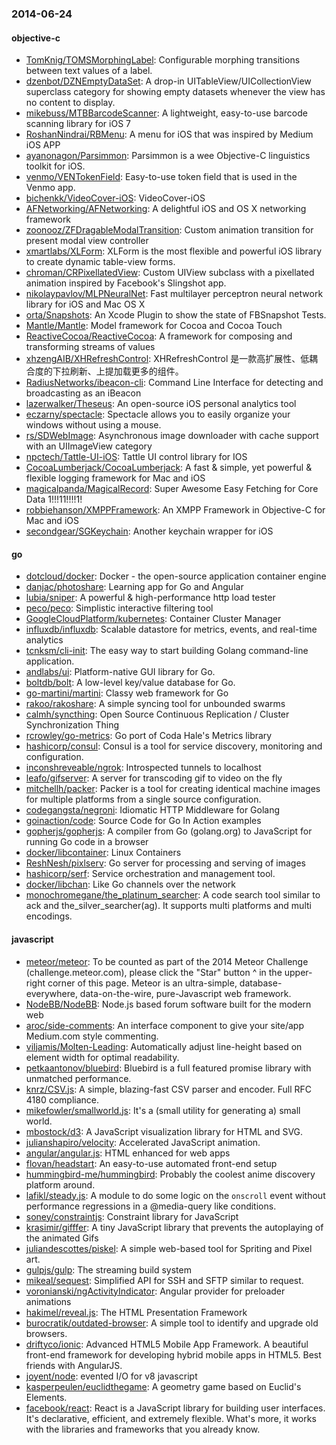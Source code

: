 ### 2014-06-24

#### objective-c
* [TomKnig/TOMSMorphingLabel](https://github.com/TomKnig/TOMSMorphingLabel): Configurable morphing transitions between text values of a label.
* [dzenbot/DZNEmptyDataSet](https://github.com/dzenbot/DZNEmptyDataSet): A drop-in UITableView/UICollectionView superclass category for showing empty datasets whenever the view has no content to display.
* [mikebuss/MTBBarcodeScanner](https://github.com/mikebuss/MTBBarcodeScanner): A lightweight, easy-to-use barcode scanning library for iOS 7
* [RoshanNindrai/RBMenu](https://github.com/RoshanNindrai/RBMenu): A menu for iOS that was inspired by Medium iOS APP
* [ayanonagon/Parsimmon](https://github.com/ayanonagon/Parsimmon): Parsimmon is a wee Objective-C linguistics toolkit for iOS.
* [venmo/VENTokenField](https://github.com/venmo/VENTokenField): Easy-to-use token field that is used in the Venmo app.
* [bichenkk/VideoCover-iOS](https://github.com/bichenkk/VideoCover-iOS): VideoCover-iOS
* [AFNetworking/AFNetworking](https://github.com/AFNetworking/AFNetworking): A delightful iOS and OS X networking framework
* [zoonooz/ZFDragableModalTransition](https://github.com/zoonooz/ZFDragableModalTransition): Custom animation transition for present modal view controller
* [xmartlabs/XLForm](https://github.com/xmartlabs/XLForm): XLForm is the most flexible and powerful iOS library to create dynamic table-view forms.
* [chroman/CRPixellatedView](https://github.com/chroman/CRPixellatedView): Custom UIView subclass with a pixellated animation inspired by Facebook's Slingshot app.
* [nikolaypavlov/MLPNeuralNet](https://github.com/nikolaypavlov/MLPNeuralNet): Fast multilayer perceptron neural network library for iOS and Mac OS X
* [orta/Snapshots](https://github.com/orta/Snapshots): An Xcode Plugin to show the state of FBSnapshot Tests.
* [Mantle/Mantle](https://github.com/Mantle/Mantle): Model framework for Cocoa and Cocoa Touch
* [ReactiveCocoa/ReactiveCocoa](https://github.com/ReactiveCocoa/ReactiveCocoa): A framework for composing and transforming streams of values
* [xhzengAIB/XHRefreshControl](https://github.com/xhzengAIB/XHRefreshControl): XHRefreshControl 是一款高扩展性、低耦合度的下拉刷新、上提加载更多的组件。
* [RadiusNetworks/ibeacon-cli](https://github.com/RadiusNetworks/ibeacon-cli): Command Line Interface for detecting and broadcasting as an iBeacon
* [lazerwalker/Theseus](https://github.com/lazerwalker/Theseus): An open-source iOS personal analytics tool
* [eczarny/spectacle](https://github.com/eczarny/spectacle): Spectacle allows you to easily organize your windows without using a mouse.
* [rs/SDWebImage](https://github.com/rs/SDWebImage): Asynchronous image downloader with cache support with an UIImageView category
* [npctech/Tattle-UI-iOS](https://github.com/npctech/Tattle-UI-iOS): Tattle UI control library for IOS
* [CocoaLumberjack/CocoaLumberjack](https://github.com/CocoaLumberjack/CocoaLumberjack): A fast & simple, yet powerful & flexible logging framework for Mac and iOS
* [magicalpanda/MagicalRecord](https://github.com/magicalpanda/MagicalRecord): Super Awesome Easy Fetching for Core Data 1!!!11!!!!1!
* [robbiehanson/XMPPFramework](https://github.com/robbiehanson/XMPPFramework): An XMPP Framework in Objective-C for Mac and iOS
* [secondgear/SGKeychain](https://github.com/secondgear/SGKeychain): Another keychain wrapper for iOS

#### go
* [dotcloud/docker](https://github.com/dotcloud/docker): Docker - the open-source application container engine
* [danjac/photoshare](https://github.com/danjac/photoshare): Learning app for Go and Angular
* [lubia/sniper](https://github.com/lubia/sniper): A powerful & high-performance http load tester
* [peco/peco](https://github.com/peco/peco): Simplistic interactive filtering tool
* [GoogleCloudPlatform/kubernetes](https://github.com/GoogleCloudPlatform/kubernetes): Container Cluster Manager
* [influxdb/influxdb](https://github.com/influxdb/influxdb): Scalable datastore for metrics, events, and real-time analytics
* [tcnksm/cli-init](https://github.com/tcnksm/cli-init): The easy way to start building Golang command-line application.
* [andlabs/ui](https://github.com/andlabs/ui): Platform-native GUI library for Go.
* [boltdb/bolt](https://github.com/boltdb/bolt): A low-level key/value database for Go.
* [go-martini/martini](https://github.com/go-martini/martini): Classy web framework for Go
* [rakoo/rakoshare](https://github.com/rakoo/rakoshare): A simple syncing tool for unbounded swarms
* [calmh/syncthing](https://github.com/calmh/syncthing): Open Source Continuous Replication / Cluster Synchronization Thing
* [rcrowley/go-metrics](https://github.com/rcrowley/go-metrics): Go port of Coda Hale's Metrics library
* [hashicorp/consul](https://github.com/hashicorp/consul): Consul is a tool for service discovery, monitoring and configuration.
* [inconshreveable/ngrok](https://github.com/inconshreveable/ngrok): Introspected tunnels to localhost
* [leafo/gifserver](https://github.com/leafo/gifserver): A server for transcoding gif to video on the fly
* [mitchellh/packer](https://github.com/mitchellh/packer): Packer is a tool for creating identical machine images for multiple platforms from a single source configuration.
* [codegangsta/negroni](https://github.com/codegangsta/negroni): Idiomatic HTTP Middleware for Golang
* [goinaction/code](https://github.com/goinaction/code): Source Code for Go In Action examples
* [gopherjs/gopherjs](https://github.com/gopherjs/gopherjs): A compiler from Go (golang.org) to JavaScript for running Go code in a browser
* [docker/libcontainer](https://github.com/docker/libcontainer): Linux Containers
* [ReshNesh/pixlserv](https://github.com/ReshNesh/pixlserv): Go server for processing and serving of images
* [hashicorp/serf](https://github.com/hashicorp/serf): Service orchestration and management tool.
* [docker/libchan](https://github.com/docker/libchan): Like Go channels over the network
* [monochromegane/the_platinum_searcher](https://github.com/monochromegane/the_platinum_searcher): A code search tool similar to ack and the_silver_searcher(ag). It supports multi platforms and multi encodings.

#### javascript
* [meteor/meteor](https://github.com/meteor/meteor): To be counted as part of the 2014 Meteor Challenge (challenge.meteor.com), please click the "Star" button ^ in the upper-right corner of this page. Meteor is an ultra-simple, database-everywhere, data-on-the-wire, pure-Javascript web framework.
* [NodeBB/NodeBB](https://github.com/NodeBB/NodeBB): Node.js based forum software built for the modern web
* [aroc/side-comments](https://github.com/aroc/side-comments): An interface component to give your site/app Medium.com style commenting.
* [viljamis/Molten-Leading](https://github.com/viljamis/Molten-Leading): Automatically adjust line-height based on element width for optimal readability.
* [petkaantonov/bluebird](https://github.com/petkaantonov/bluebird): Bluebird is a full featured promise library with unmatched performance.
* [knrz/CSV.js](https://github.com/knrz/CSV.js): A simple, blazing-fast CSV parser and encoder. Full RFC 4180 compliance.
* [mikefowler/smallworld.js](https://github.com/mikefowler/smallworld.js): It's a (small utility for generating a) small world.
* [mbostock/d3](https://github.com/mbostock/d3): A JavaScript visualization library for HTML and SVG.
* [julianshapiro/velocity](https://github.com/julianshapiro/velocity): Accelerated JavaScript animation.
* [angular/angular.js](https://github.com/angular/angular.js): HTML enhanced for web apps
* [flovan/headstart](https://github.com/flovan/headstart): An easy-to-use automated front-end setup
* [hummingbird-me/hummingbird](https://github.com/hummingbird-me/hummingbird): Probably the coolest anime discovery platform around.
* [lafikl/steady.js](https://github.com/lafikl/steady.js): A module to do some logic on the `onscroll` event without performance regressions in a @media-query like conditions.
* [soney/constraintjs](https://github.com/soney/constraintjs): Constraint library for JavaScript
* [krasimir/gifffer](https://github.com/krasimir/gifffer): A tiny JavaScript library that prevents the autoplaying of the animated Gifs
* [juliandescottes/piskel](https://github.com/juliandescottes/piskel): A simple web-based tool for Spriting and Pixel art.
* [gulpjs/gulp](https://github.com/gulpjs/gulp): The streaming build system
* [mikeal/sequest](https://github.com/mikeal/sequest): Simplified API for SSH and SFTP similar to request.
* [voronianski/ngActivityIndicator](https://github.com/voronianski/ngActivityIndicator): Angular provider for preloader animations
* [hakimel/reveal.js](https://github.com/hakimel/reveal.js): The HTML Presentation Framework
* [burocratik/outdated-browser](https://github.com/burocratik/outdated-browser): A simple tool to identify and upgrade old browsers.
* [driftyco/ionic](https://github.com/driftyco/ionic): Advanced HTML5 Mobile App Framework. A beautiful front-end framework for developing hybrid mobile apps in HTML5. Best friends with AngularJS.
* [joyent/node](https://github.com/joyent/node): evented I/O for v8 javascript
* [kasperpeulen/euclidthegame](https://github.com/kasperpeulen/euclidthegame): A geometry game based on Euclid's Elements.
* [facebook/react](https://github.com/facebook/react): React is a JavaScript library for building user interfaces. It's declarative, efficient, and extremely flexible. What's more, it works with the libraries and frameworks that you already know.
